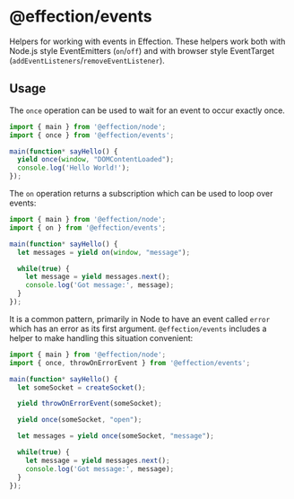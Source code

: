 # @effection/events

Helpers for working with events in Effection. These helpers work both with
Node.js style EventEmitters (`on`/`off`) and with browser style EventTarget
(`addEventListeners`/`removeEventListener`).

## Usage

The `once` operation can be used to wait for an event to occur exactly once.

``` typescript
import { main } from '@effection/node';
import { once } from '@effection/events';

main(function* sayHello() {
  yield once(window, "DOMContentLoaded");
  console.log('Hello World!');
});
```

The `on` operation returns a subscription which can be used to loop over events:

``` typescript
import { main } from '@effection/node';
import { on } from '@effection/events';

main(function* sayHello() {
  let messages = yield on(window, "message");

  while(true) {
    let message = yield messages.next();
    console.log('Got message:', message);
  }
});
```

It is a common pattern, primarily in Node to have an event called `error` which
has an error as its first argument. `@effection/events` includes a helper to
make handling this situation convenient:

``` typescript
import { main } from '@effection/node';
import { once, throwOnErrorEvent } from '@effection/events';

main(function* sayHello() {
  let someSocket = createSocket();

  yield throwOnErrorEvent(someSocket);

  yield once(someSocket, "open");

  let messages = yield once(someSocket, "message");

  while(true) {
    let message = yield messages.next();
    console.log('Got message:', message);
  }
});
```
